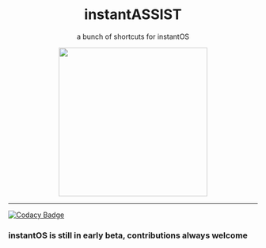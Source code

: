 <div align="center">
    <h1>instantASSIST</h1>
    <p>a bunch of shortcuts for instantOS</p>
    <img width="300" height="300" src="https://raw.githubusercontent.com/instantOS/instantLOGO/master/png/assist.png">
</div>

--------

[![Codacy Badge](https://api.codacy.com/project/badge/Grade/7e25496a026149f58a014b4c4e8538c8)](https://app.codacy.com/gh/instantOS/instantASSIST?utm_source=github.com&utm_medium=referral&utm_content=instantOS/instantASSIST&utm_campaign=Badge_Grade_Settings)

### instantOS is still in early beta, contributions always welcome
